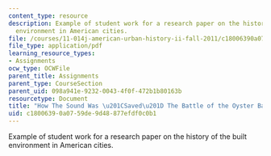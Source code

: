 ```yaml
---
content_type: resource
description: Example of student work for a research paper on the history of the built
  environment in American cities.
file: /courses/11-014j-american-urban-history-ii-fall-2011/c18006390a0759de9d48877efdf0c0b1_MIT11_014JF11_student.pdf
file_type: application/pdf
learning_resource_types:
- Assignments
ocw_type: OCWFile
parent_title: Assignments
parent_type: CourseSection
parent_uid: 098a941e-9232-0043-4f0f-472b1b80163b
resourcetype: Document
title: "How The Sound Was \u201CSaved\u201D The Battle of the Oyster Bay-Rye Bridge"
uid: c1800639-0a07-59de-9d48-877efdf0c0b1
---
```

Example of student work for a research paper on the history of the built environment in American cities.

